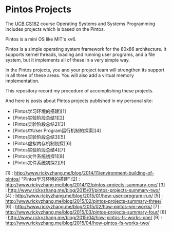 Pintos Projects
===============

The [UCB CS162](https://cs162.eecs.berkeley.edu/) course Operating Systems and Systems Programming
includes projects which is based on the Pintos.

Pintos is a mini OS like MIT's xv6.

Pintos is a simple operating system framework for the 80x86 architecture. It supports kernel threads, loading and running user programs, and a file system, but it implements all of these in a very simple way.

In the Pintos projects, you and your project team will strengthen its support in all three of these areas. You will also add a virtual memory implementation. 

This repository record my procedure of accomplishing these projects.

And here is posts about Pintos projects published in my personal site:
+ [Pintos学习环境的搭建][1]
+ [Pintos实验阶段总结1][2]
+ [Pintos实验阶段总结2][3]
+ [Pintos中User Program运行机制的探索][4]
+ [Pintos实验阶段总结3][5]
+ [Pintos虚拟内存机制初探][6]
+ [Pintos实验阶段总结4][7]
+ [Pintos文件系统初探1][8]
+ [Pintos文件系统初探2][9]

[1] : http://www.rickyzhang.me/blog/2014/11/environment-building-of-pintos/ "Pintos学习环境的搭建"
[2] : http://www.rickyzhang.me/blog/2014/12/pintos-projects-summary-one/
[3] : http://www.rickyzhang.me/blog/2015/01/pintos-projects-summary-two/
[4] : http://www.rickyzhang.me/blog/2015/01/how-user-program-run/
[5] : http://www.rickyzhang.me/blog/2015/02/pintos-projects-summary-three/
[6] : http://www.rickyzhang.me/blog/2015/02/how-pintos-vm-works/
[7] : http://www.rickyzhang.me/blog/2015/03/pintos-projects-summary-four/
[8] : http://www.rickyzhang.me/blog/2015/04/how-pintos-fs-works-one/
[9] : http://www.rickyzhang.me/blog/2015/04/how-pintos-fs-works-two/
